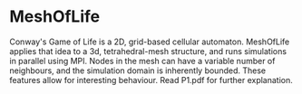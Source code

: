 # MeshOfLife
Conway's Game of Life is a 2D, grid-based cellular automaton.
MeshOfLife applies that idea to a 3d, tetrahedral-mesh structure, and runs simulations in parallel using MPI.
Nodes in the mesh can have a variable number of neighbours, and the simulation domain is inherently bounded. These features allow for interesting behaviour.
Read P1.pdf for further explanation. 
